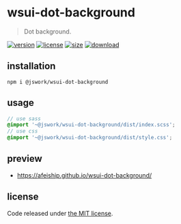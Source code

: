 # wsui-dot-background
> Dot background.

[![version][version-image]][version-url]
[![license][license-image]][license-url]
[![size][size-image]][size-url]
[![download][download-image]][download-url]

## installation
```shell
npm i @jswork/wsui-dot-background
```

## usage
```scss
// use sass
@import '~@jswork/wsui-dot-background/dist/index.scss';
// use css
@import '~@jswork/wsui-dot-background/dist/style.css';
```

## preview
- https://afeiship.github.io/wsui-dot-background/

## license
Code released under [the MIT license](https://github.com/afeiship/wsui-dot-background/blob/master/LICENSE.txt).

[version-image]: https://img.shields.io/npm/v/@jswork/wsui-dot-background
[version-url]: https://npmjs.org/package/@jswork/wsui-dot-background

[license-image]: https://img.shields.io/npm/l/@jswork/wsui-dot-background
[license-url]: https://github.com/afeiship/wsui-dot-background/blob/master/LICENSE.txt

[size-image]: https://img.shields.io/bundlephobia/minzip/@jswork/wsui-dot-background
[size-url]: https://github.com/afeiship/wsui-dot-background/blob/master/dist/wsui-dot-background.min.js

[download-image]: https://img.shields.io/npm/dm/@jswork/wsui-dot-background
[download-url]: https://www.npmjs.com/package/@jswork/wsui-dot-background


